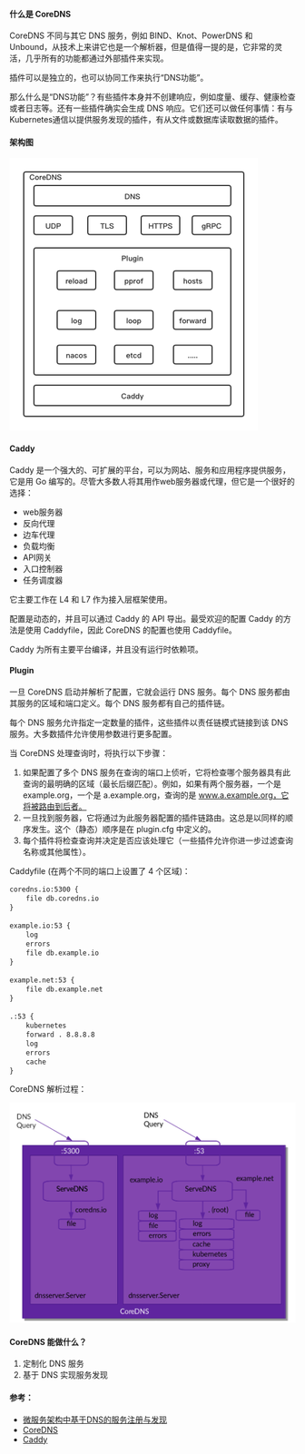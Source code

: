 #### 什么是 CoreDNS

CoreDNS 不同与其它 DNS 服务，例如 BIND、Knot、PowerDNS 和 Unbound，从技术上来讲它也是一个解析器，但是值得一提的是，它非常的灵活，几乎所有的功能都通过外部插件来实现。

插件可以是独立的，也可以协同工作来执行“DNS功能”。

那么什么是“DNS功能”？有些插件本身并不创建响应，例如度量、缓存、健康检查或者日志等。还有一些插件确实会生成 DNS 响应。它们还可以做任何事情：有与Kubernetes通信以提供服务发现的插件，有从文件或数据库读取数据的插件。

#### 架构图

![avatar](./coredns.png)

#### Caddy

Caddy 是一个强大的、可扩展的平台，可以为网站、服务和应用程序提供服务，它是用 Go 编写的。尽管大多数人将其用作web服务器或代理，但它是一个很好的选择：

- web服务器
- 反向代理
- 边车代理
- 负载均衡
- API网关
- 入口控制器
- 任务调度器

它主要工作在 L4 和 L7 作为接入层框架使用。

配置是动态的，并且可以通过 Caddy 的 API 导出。最受欢迎的配置 Caddy 的方法是使用 Caddyfile，因此 CoreDNS 的配置也使用 Caddyfile。

Caddy 为所有主要平台编译，并且没有运行时依赖项。

#### Plugin

一旦 CoreDNS 启动并解析了配置，它就会运行 DNS 服务。每个 DNS 服务都由其服务的区域和端口定义。每个 DNS 服务都有自己的插件链。

每个 DNS 服务允许指定一定数量的插件，这些插件以责任链模式链接到该 DNS 服务。大多数插件允许使用参数进行更多配置。

当 CoreDNS 处理查询时，将执行以下步骤：

1. 如果配置了多个 DNS 服务在查询的端口上侦听，它将检查哪个服务器具有此查询的最明确的区域（最长后缀匹配）。例如，如果有两个服务器，一个是 example.org，一个是 a.example.org，查询的是 www.a.example.org，它将被路由到后者。
2. 一旦找到服务器，它将通过为此服务器配置的插件链路由。这总是以同样的顺序发生。这个（静态）顺序是在 plugin.cfg 中定义的。
3. 每个插件将检查查询并决定是否应该处理它（一些插件允许你进一步过滤查询名称或其他属性）。

Caddyfile (在两个不同的端口上设置了 4 个区域)：
    
    coredns.io:5300 {
        file db.coredns.io
    }
    
    example.io:53 {
        log
        errors
        file db.example.io
    }
    
    example.net:53 {
        file db.example.net
    }
    
    .:53 {
        kubernetes
        forward . 8.8.8.8
        log
        errors
        cache
    }

CoreDNS 解析过程：

![avatar](./CoreDNS-Corefile.png)

#### CoreDNS 能做什么？

1. 定制化 DNS 服务
2. 基于 DNS 实现服务发现

#### 参考：

- [微服务架构中基于DNS的服务注册与发现](https://nacos.io/zh-cn/blog/dns-sd.html)
- [CoreDNS](https://coredns.io/)
- [Caddy](https://caddyserver.com/docs/)

